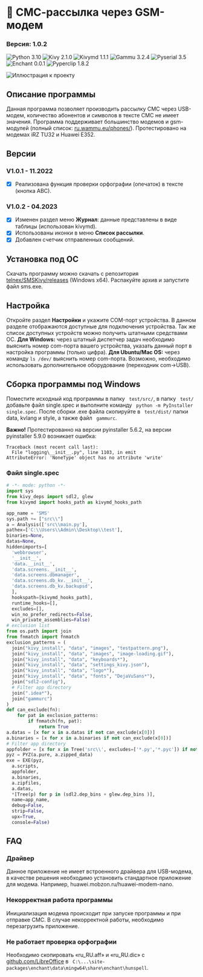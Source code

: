 # :loudspeaker: СМС-рассылка через GSM-модем
### **Версия:** 1.0.2 
![Python 3.10](https://img.shields.io/badge/Python-3.10-blue?style=flat-square&logo=appveyor) ![Kivy 2.1.0](https://img.shields.io/badge/Kivy-2.1.0-blue?style=flat-square&logo=appveyor) ![Kivymd 1.1.1](https://img.shields.io/badge/KivyMD-1.1.1-blue?style=flat-square&logo=appveyor) ![Gammu 3.2.4](https://img.shields.io/badge/Gammu-3.2.4-blue?style=flat-square&logo=appveyor) ![Pyserial 3.5](https://img.shields.io/badge/Pyserial-3.5-blue?style=flat-square&logo=appveyor)  ![Enchant 0.0.1](https://img.shields.io/badge/Enchant-0.0.1-blue?style=flat-square&logo=appveyor) ![Pyperclip 1.8.2](https://img.shields.io/badge/Pyperclip-1.8.2-blue?style=flat-square&logo=appveyor)

![Иллюстрация к проекту](https://blogger.googleusercontent.com/img/b/R29vZ2xl/AVvXsEg3Bd2c4DdhYX0o529_qViF0wTVkM2JUlW6efTStmtZ8D99rHtWHTyuJDHruW0FUFf6XYIiGXprt55TbqYoH6ZvxJF1ZZekUfjOEFnFuBn5ZYmgS7CG2lOaq5K0t-PXZnusiWbHSAJlTjf3o1n_vq1f5Dp5CjykuVemez-kE1UVKH2huiZ9hBZ4rmmeww/s1600/img.png)
## Описание программы
Данная программа позволяет производить рассылку СМС через USB-модем, количество абонентов и символов в тексте СМС не имеет значения.
Программа поддерживает большинство модемов и gsm-модулей (полный список: [ru.wammu.eu/phones/](https://ru.wammu.eu/phones/)). Протестировано на модемах iRZ TU32 и Huawei Е352.

## Версии
### V1.0.1 - 11.2022
- [x] Реализована функция проверки орфографии (опечаток) в тексте (кнопка АВС).
### V1.0.2 - 04.2023
- [x] Изменен раздел меню **Журнал**: данные представлены в виде таблицы (использован kivymd).
- [x] Использованы иконки в меню **Список рассылки**.
- [x] Добавлен счетчик отправленных сообщений.

## Установка под ОС 
Скачать программу можно скачать с репозитория [telnex/SMSKivy/releases](https://github.com/telnex/SMSKivy/releases) (Windows x64). Распакуйте архив и запустите файл sms.exe.

## Настройка 
Откройте раздел **Настройки** и укажите COM-порт устройства. В данном разделе отображаются доступные для подключения устройства. Так же список доступных устройств можно получить штатными средствами ОС. **Для  Windows:**  через штатный диспетчер задач необходимо выяснить номер com-порта вашего устройства, указать данный порт в настройка программы (только цифра). **Для Ubuntu/Mac OS:** через команду ``` ls /dev/ ``` выяснить номер com-порта. Возможно, необходимо использовать дополнительное оборудование (переходник com->USB).

## Сборка программы под Windows 
Поместите исходный код программы в папку ``` test/src/```, в папку ``` test/``` добавьте файл single.spec и выполните команду ``` python -m PyInstaller single.spec```.
После сборки .exe файла скопируйте в ``` test/dist/``` папки data, kvlang и style, а также файл ``` gammurc```.

**Важно!** Протестированно на версии pyinstaller 5.6.2, на версии pyinstaller 5.9.0 возникает ошибка:
```buildoutcfg
Traceback (most recent call last):
  File "logging\__init__.py", line 1103, in emit
AttributeError: 'NoneType' object has no attribute 'write'
```

### Файл single.spec
```python
# -*- mode: python -*-
import sys
from kivy_deps import sdl2, glew
from kivymd import hooks_path as kivymd_hooks_path

app_name = 'SMS'
sys.path += ["src\\"]
a = Analysis(['src\\main.py'],
pathex=['C:\\Users\\Admin\\Desktop\\test'],
binaries=None,
datas=None,
hiddenimports=[
  'webbrowser',
  '__init__',
  'data.__init__',
  'data.screens.__init__',
  'data.screens.dbmanager',
  'data.screens.db_kv.__init__',
  'data.screens.db_kv.backupsd',
  ],
  hookspath=[kivymd_hooks_path],
  runtime_hooks=[],
  excludes=[],
  win_no_prefer_redirects=False,
  win_private_assemblies=False)
# exclusion list
from os.path import join
from fnmatch import fnmatch
exclusion_patterns = (
  join("kivy_install", "data", "images", "testpattern.png"),
  join("kivy_install", "data", "images", "image-loading.gif"),
  join("kivy_install", "data", "keyboards*"),
  join("kivy_install", "data", "settings_kivy.json"),
  join("kivy_install", "data", "logo*"),
  join("kivy_install", "data", "fonts", "DejaVuSans*"),
  join("sdl2-config"),
  # Filter app directory
  join(".idea*"),
  join("gammurc")
)
def can_exclude(fn):
    for pat in exclusion_patterns:
        if fnmatch(fn, pat):
            return True
a.datas = [x for x in a.datas if not can_exclude(x[0])]
a.binaries = [x for x in a.binaries if not can_exclude(x[0])]
# Filter app directory
appfolder = [x for x in Tree('src\\', excludes=['*.py','*.pyc']) if not can_exclude(x[0])]  
pyz = PYZ(a.pure, a.zipped_data)
exe = EXE(pyz,
  a.scripts,
  appfolder,
  a.binaries,
  a.zipfiles,
  a.datas,
  *[Tree(p) for p in (sdl2.dep_bins + glew.dep_bins )],
  name=app_name,
  debug=False,
  strip=False,
  upx=True,
  console=False)
  ```

## FAQ
### Драйвер
Данное приложение не имеет встроенного драйвера для USB-модема, в качестве решения необходимо установить стандартное приложение для модема. Например, huawei.mobzon.ru/huawei-modem-nano.

### Некорректная работа программы
Инициализация модема происходит при запуске программы и при отправке СМС. В случае некорректной работы, необходимо перезагрузить приложение.

### Не работает проверка орфографии
Необходимо скопировать «ru_RU.aff» и «ru_RU.dic» с [github.com/LibreOffice](https://github.com/LibreOffice/dictionaries/tree/master/ru_RU) в ``` C:\...\site-packages\enchant\data\mingw64\share\enchant\hunspell```.